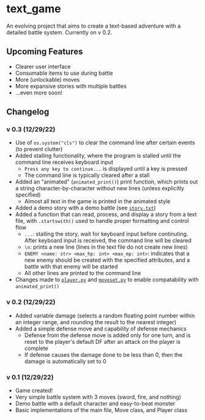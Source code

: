 # text_game
An evolving project that aims to create a text-based adventure with a detailed battle system. Currently on v 0.2.
## Upcoming Features
- Clearer user interface
- Consumable items to use during battle
- More (unlockable) moves
- More expansive stories with multiple battles
- ...even more soon!
## Changelog
### v 0.3 (12/29/22)
- Use of `os.system("cls")` to clear the command line after certain events (to prevent clutter)
- Added stalling functionality, where the program is stalled until the command line receives keyboard input
    - `Press any key to continue...` is displayed until a key is pressed
    - The command line is typically cleared after a stall
- Added an "animated" (`animated_print()`) print function, which prints out a string character-by-character without new lines (unless explicitly specified)
    - Almost all text in the game is printed in the animated style
- Added a demo story with a demo battle (see [`story.txt`](story.txt))
- Added a function that can read, process, and display a story from a text file, with `.startswith()` used to handle proper formatting and control flow
    - `...`: stalling the story, wait for keyboard input before continuting. After keyboard input is received, the command line will be cleared
    - `\n`: prints a new line (lines in the text file do not create new lines)
    - `ENEMY <name: str> <max_hp: int> <max_mp: int>`: indicates that a new enemy should be created with the specified attributes, and a battle with that enemy will be started
    - All other lines are printed to the command line
- Changes made to [`player.py`](player.py) and [`moveset.py`](moveset.py) to enable compatability with `animated_print()`
### v 0.2 (12/29/22)
- Added variable damage (selects a random floating point number within an integer range, and rounding the result to the nearest integer)
- Added a simple defense move and capability of defense mechanics
    - Defense from the defense move is added only for one turn, and is reset to the player's default DF after an attack on the player is complete
    - If defense causes the damage done to be less than 0, then the damage is automatically set to 0
### v 0.1 (12/29/22)
- Game created!
- Very simple battle system with 3 moves (sword, fire, and nothing)
- Demo battle with a default character and easy-to-beat monster
- Basic implementations of the main file, Move class, and Player class

